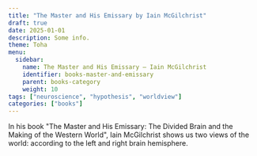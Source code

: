 ```yaml
---
title: "The Master and His Emissary by Iain McGilchrist"
draft: true
date: 2025-01-01
description: Some info.
theme: Toha
menu:
  sidebar:
    name: The Master and His Emissary — Iain McGilchrist
    identifier: books-master-and-emissary
    parent: books-category
    weight: 10
tags: ["neuroscience", "hypothesis", "worldview"]
categories: ["books"]
---
```


In his book "The Master and His Emissary: The Divided Brain and the Making of the Western World", Iain McGilchrist shows us two views of the world: according to the left and right brain hemisphere.
